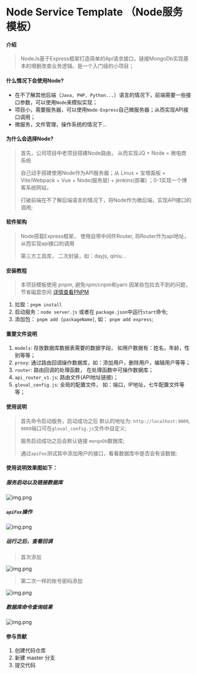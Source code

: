 # Node Service Template （Node服务模板）

#### 介绍
> NodeJs基于Express框架打造简单的Api请求接口，链接MongoDb实现基本的增删改查业务逻辑。是一个入门级的小项目；

#### 什么情况下会使用Node?
- 在不了解其他后端（`Java, PHP, Python...`）语言的情况下，前端需要一些接口参数，可以使用`Node`来模拟实现；
- 项目小，需要服务器，可以使用`Node-Express`自己微服务器；从而实现API接口调用；
- 微服务，文件管理，操作系统的情况下...

#### 为什么会选择Node?
> 首先，公司项目中老项目搭建Node路由， 从而实现JQ + Node = 微电商系统
>
> 自己动手搭建使用Node作为API服务器；从 Linux + 宝塔面板 + Vite/Webpack + Vue + Node(服务层) + jenkins(部署) ；0-1实现一个博客系统网站，
> 
> 打破前端在不了解后端语言的情况下，将Node作为微后端，实现API接口的调用;


#### 软件架构
> Node搭载Express框架， 使用自带中间件Router, 将Router作为api地址，从而实现api接口的调用
> 
> 第三方工具库， 二次封装，如：dayjs, qiniu...

#### 安装教程
> 本项目模板使用 pnpm, 避免npm/cnpm和yarn 因某些包拉去不到的问题， 节省磁盘空间 [详情查看PNPM](https://www.pnpm.cn/)
1.  拉取：`pnpm install`
2.  启动服务：`node server.js` 或者在 `package.json`中运行`start`命令;
3.  添加包： `pnpm add [packageName]`, 如： `pnpm add express`;

#### 重要文件说明
1. `models`: 存放数据库数据表需要的数据字段， 如用户数据有：姓名，年龄，性别等等；
2. `proxy`: 通过路由回调操作数据库，如：添加用户，删除用户，编辑用户等等；
3. `router`: 路由回调的处理函数， 在处理函数中可操作数据库；
4. `api_router_v1.js`: 路由文件(API地址链接)；
5. `gloval_config.js`: 全局的配置文件， 如：端口，IP地址，七牛配置文件等等；

#### 使用说明
> 首先命令启动服务，启动成功之后 默认的地址为: `http://localhost:9009`, `9009`端口可在`gloval_config.js`文件中自定义;
> 
> 服务启动成功之后会默认链接 `mongoDb`数据库;
> 
> 通过`apiFox`测试其中添加用户的接口，看看数据库中是否会有该数据;
>

#### 使用说明效果图如下：
##### 服务启动以及链接数据库
![img.png](	https://gitee.com/wang-xiaoze/node-service-template/raw/master/server_start.png)

##### `apiFox`操作
![img.png](https://gitee.com/wang-xiaoze/node-service-template/raw/master/apiFox_os.png)

##### 运行之后，查看回调
> 首次添加
> 
![img.png](https://gitee.com/wang-xiaoze/node-service-template/raw/master/apiFox_success.png)
> 
> 第二次一样的账号密码添加
> 
![img.png](	https://gitee.com/wang-xiaoze/node-service-template/raw/master/apiFox_error.png)

##### 数据库命令查询结果
![img.png](https://gitee.com/wang-xiaoze/node-service-template/raw/master/db_findData.png)

#### 参与贡献
1.  创建代码仓库
2.  新建 master 分支
3.  提交代码

